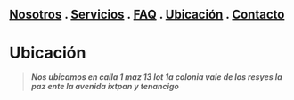 ## [Nosotros](./nosotros.md) . [Servicios](./servicios.md) . [FAQ](FAQ.md) . [Ubicación](ubicacion.md) . [Contacto](./contacto.md)

# Ubicación

>**_Nos ubicamos  en calla 1 maz 13 lot 1a colonia vale de los resyes la paz  ente la avenida ixtpan y tenancigo_**


 
